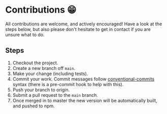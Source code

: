 # Contributions 😁

All contributions are welcome, and actively encouraged! Have a look at the steps below, but also please don't hesitate to get in contact if you are unsure what to do.

## Steps
1. Checkout the project.
2. Create a new branch off `main`.
3. Make your change (including tests).
4. Commit your work. Commit messages follow [conventional-commits](https://www.conventionalcommits.org/en/v1.0.0/) syntax (there is a pre-commit hook to help with this).
5. Push your branch to origin.
6. Submit a pull request to the `main` branch.
7. Once merged in to master the new version will be automatically built, and pushed to npm.
